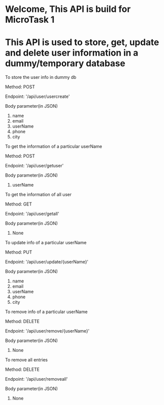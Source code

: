 
# Welcome, This API is build for MicroTask 1

# This API is used to store, get, update and delete user information in a dummy/temporary database

To store the user info in dummy db

Method: POST

Endpoint: '/api/user/usercreate'

Body parameter(in JSON)
1. name
2. email
3. userName
4. phone
5. city

To get the information of a particular userName

Method: POST

Endpoint: '/api/user/getuser'

Body parameter(in JSON)
1. userName

To get the information of all user

Method: GET

Endpoint: '/api/user/getall'

Body parameter(in JSON)
1. None

To update info of a particular userName

Method: PUT

Endpoint: '/api/user/update/{userName}'

Body parameter(in JSON)
1. name
2. email
3. userName
4. phone
5. city

To remove info of a particular userName

Method: DELETE

Endpoint: '/api/user/remove/{userName}'

Body parameter(in JSON)
1. None

To remove all entries

Method: DELETE

Endpoint: '/api/user/removeall'

Body parameter(in JSON)
1. None
